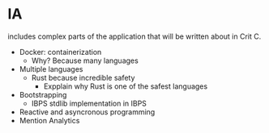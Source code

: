 # IA

includes complex parts of the application that will be written about in Crit C.

-   Docker: containerization
    -   Why? Because many languages
-   Multiple languages
    -   Rust because incredible safety
        -   Expplain why Rust is one of the safest languages
-   Bootstrapping
    -   IBPS stdlib implementation in IBPS
-   Reactive and asyncronous programming
-   Mention Analytics

